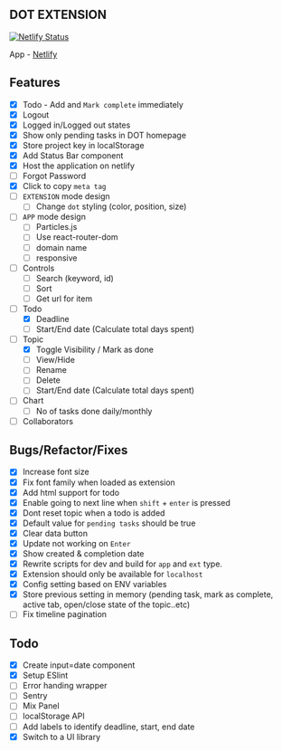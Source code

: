 ## DOT EXTENSION

[![Netlify Status](https://api.netlify.com/api/v1/badges/b3597871-5967-40c9-9466-781bfff4b030/deploy-status)](https://app.netlify.com/sites/dot-extension/deploys)

App - [Netlify](https://dot-extension.netlify.app)

## Features

- [x] Todo - Add and `Mark complete` immediately
- [x] Logout
- [x] Logged in/Logged out states
- [x] Show only pending tasks in DOT homepage
- [x] Store project key in localStorage
- [x] Add Status Bar component
- [x] Host the application on netlify
- [ ] Forgot Password
- [x] Click to copy `meta tag`
- [ ] `EXTENSION` mode design
  - [ ] Change `dot` styling (color, position, size)
- [ ] `APP` mode design
  - [ ] Particles.js
  - [ ] Use react-router-dom
  - [ ] domain name
  - [ ] responsive
- [ ] Controls
  - [ ] Search (keyword, id)
  - [ ] Sort
  - [ ] Get url for item
- [ ] Todo
  - [x] Deadline
  - [ ] Start/End date (Calculate total days spent)
- [ ] Topic
  - [x] Toggle Visibility / Mark as done
  - [ ] View/Hide
  - [ ] Rename
  - [ ] Delete
  - [ ] Start/End date (Calculate total days spent)
- [ ] Chart
  - [ ] No of tasks done daily/monthly
- [ ] Collaborators

## Bugs/Refactor/Fixes

- [x] Increase font size
- [x] Fix font family when loaded as extension
- [x] Add html support for todo
- [x] Enable going to next line when `shift` + `enter` is pressed
- [x] Dont reset topic when a todo is added
- [x] Default value for `pending tasks` should be true
- [x] Clear data button
- [x] Update not working on `Enter`
- [x] Show created & completion date
- [x] Rewrite scripts for dev and build for `app` and `ext` type.
- [x] Extension should only be available for `localhost`
- [x] Config setting based on ENV variables
- [x] Store previous setting in memory (pending task, mark as complete, active tab, open/close state of the topic..etc)
- [ ] Fix timeline pagination

## Todo

- [x] Create input=date component
- [x] Setup ESlint
- [ ] Error handing wrapper
- [ ] Sentry
- [ ] Mix Panel
- [ ] localStorage API
- [ ] Add labels to identify deadline, start, end date
- [x] Switch to a UI library
